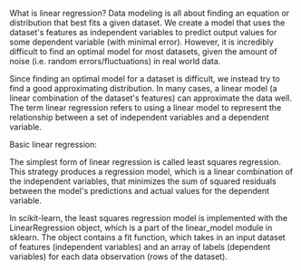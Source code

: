 What is linear regression?
Data modeling is all about finding an equation or distribution that best fits a given dataset. We create a model that uses the dataset's features as independent variables to predict output values for some dependent variable (with minimal error). However, it is incredibly difficult to find an optimal model for most datasets, given the amount of noise (i.e. random errors/fluctuations) in real world data.

Since finding an optimal model for a dataset is difficult, we instead try to find a good approximating distribution. In many cases, a linear model (a linear combination of the dataset's features) can approximate the data well. The term linear regression refers to using a linear model to represent the relationship between a set of independent variables and a dependent variable.

Basic linear regression:

The simplest form of linear regression is called least squares regression. This strategy produces a regression model, which is a linear combination of the independent variables, that minimizes the sum of squared residuals between the model's predictions and actual values for the dependent variable.

In scikit-learn, the least squares regression model is implemented with the LinearRegression object, which is a part of the linear_model module in sklearn. The object contains a fit function, which takes in an input dataset of features (independent variables) and an array of labels (dependent variables) for each data observation (rows of the dataset).
